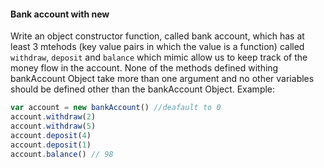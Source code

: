 #### Bank account with new

Write an object constructor function, called bank account, which has at least 3 mtehods (key value pairs in which the value is a function) called ```withdraw```, ```deposit``` and ```balance``` which mimic allow us to keep track of the money flow in the account. None of the methods defined withing bankAccount Object take more than one argument and no other variables should be defined other than the bankAccount Object.
Example:

```jsx
var account = new bankAccount() //deafault to 0
account.withdraw(2)
account.withdraw(5)
account.deposit(4)
account.deposit(1)
account.balance() // 98
```
